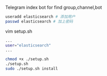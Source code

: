 Telegram index bot
for find group,channel,bot

```bash
useradd elasticsearch # 添加用户
passwd elasticsearch # 加上密码
```

vim setup.sh 
```bash
...
user="elasticsearch"
...
```


```bash
chmod +x ./setup.sh
./setup.sh
sudo ./setup.sh install
```
